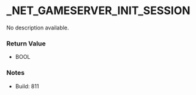 # _NET_GAMESERVER_INIT_SESSION

No description available.

### Return Value
* BOOL

### Notes
* Build: 811

